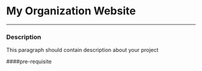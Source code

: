 # My Organization Website
---

### Description
This paragraph should contain description about your project

####pre-requisite